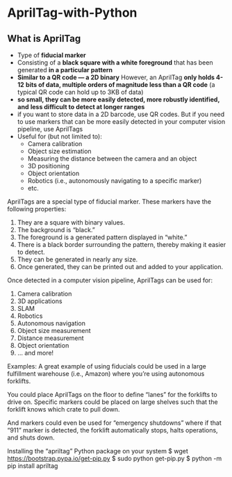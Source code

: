 # AprilTag-with-Python

## What is AprilTag
- Type of **fiducial marker**
- Consisting of a **black square with a white foreground** that has been 
generated **in a particular pattern**
- **Similar to a QR code — a 2D binary** However, an AprilTag **only holds 4-12** 
**bits of data, multiple orders of magnitude less than a QR code** (a typical QR 
code can hold up to 3KB of data)
- **so small, they can be more easily detected, more robustly identified, and** 
**less difficult to detect at longer ranges**
- if you want to store data in a 2D barcode, use QR codes. But if you need to 
use markers that can be more easily detected in your computer vision pipeline, 
use AprilTags
- Useful for (but not limited to):
	- Camera calibration
	- Object size estimation
	- Measuring the distance between the camera and an object
	- 3D positioning
	- Object orientation
	- Robotics (i.e., autonomously navigating to a specific marker)
	- etc.
	
AprilTags are a special type of fiducial marker. These markers have the 
following properties:

1. They are a square with binary values.
1. The background is “black.”
1. The foreground is a generated pattern displayed in “white.”
1. There is a black border surrounding the pattern, thereby making it easier to 
detect.
1. They can be generated in nearly any size.
1. Once generated, they can be printed out and added to your application.

Once detected in a computer vision pipeline, AprilTags can be used for:

1. Camera calibration
1. 3D applications
1. SLAM
1. Robotics
1. Autonomous navigation
1. Object size measurement
1. Distance measurement
1. Object orientation
1. ... and more!

Examples:
A great example of using fiducials could be used in a large fulfillment warehouse (i.e., Amazon) where you’re using autonomous forklifts.

You could place AprilTags on the floor to define “lanes” for the forklifts to drive on. Specific markers could be placed on large shelves such that the forklift knows which crate to pull down.

And markers could even be used for “emergency shutdowns” where if that “911” marker is detected, the forklift automatically stops, halts operations, and shuts down.

Installing the “apriltag” Python package on your system
$ wget https://bootstrap.pypa.io/get-pip.py
$ sudo python get-pip.py
$ python -m pip install apriltag

